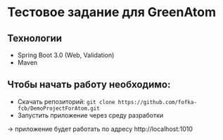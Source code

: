 # Тестовое задание для GreenAtom

## Технологии
* Spring Boot 3.0 (Web, Validation)
* Maven

## Чтобы начать работу необходимо:
* Скачать репозиторий: `git clone https://github.com/fofka-fcb/DemoProjectForAtom.git`
* Запустить приложение через среду разработки

-> приложение будет работать по адресу http://localhost:1010
